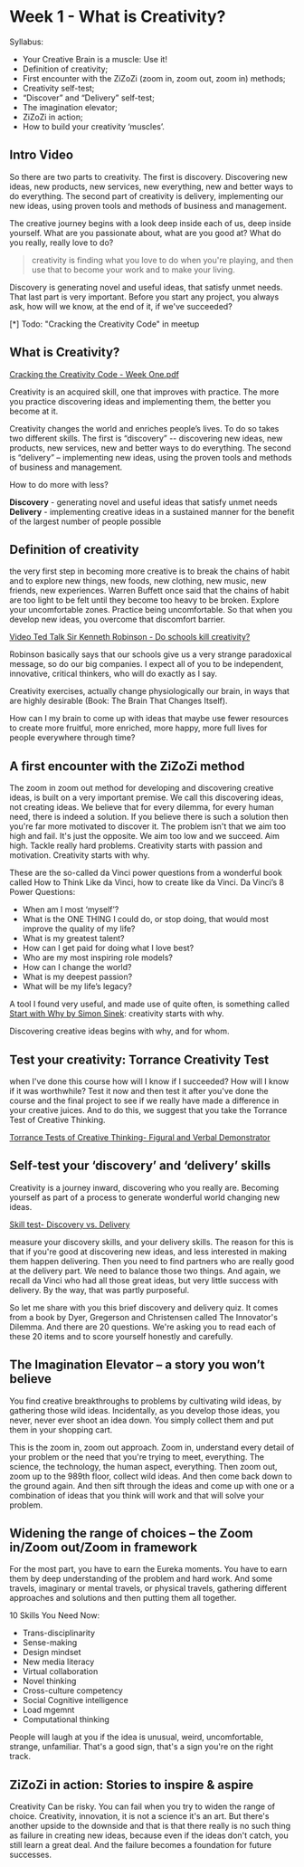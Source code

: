 # Week 1 - What is Creativity?

Syllabus:
- Your Creative Brain is a muscle: Use it!
- Definition of creativity;
- First encounter with the ZiZoZi (zoom in, zoom out, zoom in) methods;
- Creativity self-test;
- “Discover” and “Delivery” self-test;
- The imagination elevator;
- ZiZoZi in action;
- How to build your creativity ‘muscles’.

## Intro Video
So there are two parts to creativity. The first is discovery. Discovering new ideas, new products, new services, new everything, new and better ways to do everything.
The second part of creativity is delivery, implementing our new ideas, using proven tools and methods of business and management.

The creative journey begins with a look deep inside each of us, deep inside yourself. What are you passionate about, what are you good at? What do you really, really love to do? 

> creativity is finding what you love to do when you're playing, and then use that to become your work and to make your living. 

Discovery is generating novel and useful ideas, that satisfy unmet needs. That last part is very important.
Before you start any project, you always ask, how will we know, at the end of it, if we've succeeded?

[*] Todo: "Cracking the Creativity Code" in meetup

## What is Creativity?

[Cracking the Creativity Code - Week One.pdf](./resources/w1_cracking-the-creativity-code.pdf)

Creativity is an acquired skill, one that improves with practice. The more you practice discovering ideas and implementing them, the better you become at it.

Creativity changes the world and enriches people’s lives. To do so takes two different skills.
The first is “discovery” -- discovering new ideas, new products, new services, new and better ways to do everything.
The second is “delivery” – implementing new ideas, using the proven tools and methods of 
business and management.

How to do more with less?

**Discovery** - generating novel and useful ideas that satisfy unmet needs
**Delivery** - implementing creative ideas in a sustained manner for the benefit of the largest number of people possible

## Definition of creativity
the very first step in becoming more creative is to break the chains of habit and to explore new things, new foods, new clothing, new music, new friends, new experiences. Warren Buffett once said that the chains of habit are too light to be felt until they become too heavy to be broken. Explore your uncomfortable zones. 
Practice being uncomfortable. So that when you develop new ideas, you overcome that discomfort barrier. 

[Video Ted Talk Sir Kenneth Robinson - Do schools kill creativity?](http://youtu.be/iG9CE55wbtY)

Robinson basically says that our schools give us a very strange paradoxical message, so do our big companies. I expect all of you to be independent, innovative, critical thinkers, who will do exactly as I say. 

Creativity exercises, actually change physiologically our brain, in ways that are highly desirable (Book: The Brain That Changes Itself). 

How can I my brain to come up with ideas that maybe use fewer resources to create more fruitful, more enriched, more happy, more full lives for people everywhere through time?

## A first encounter with the ZiZoZi method
The zoom in zoom out method for developing and discovering creative ideas, is built on a very important premise. We call this discovering ideas, not creating ideas. We believe that for every dilemma, for every human need, there is indeed a solution. 
If you believe there is such a solution then you're far more motivated to discover it. 
The problem isn't that we aim too high and fail. It's just the opposite. We aim too low and we succeed. Aim high. Tackle really hard problems. 
Creativity starts with passion and motivation. Creativity starts with why. 

These are the so-called da Vinci power questions from a wonderful book called How to Think Like da Vinci, how to create like da Vinci. Da Vinci’s 8 Power Questions:
- When am I most ‘myself’?
- What is the ONE THING I could do, or stop doing, that would most improve the quality of my life?
- What is my greatest talent?
- How can I get paid for doing what I love best?
- Who are my most inspiring role models?
- How can I change the world?
- What is my deepest passion?
- What will be my life’s legacy?

A tool I found very useful, and made use of quite often, is something called [Start with Why by Simon Sinek](https://www.youtube.com/watch?v=u4ZoJKF_VuA): creativity starts with why. 

Discovering creative ideas begins with why, and for whom.

## Test your creativity: Torrance Creativity Test
when I've done this course how will I know if I succeeded?
How will I know if it was worthwhile? 
Test it now and then test it after you've done the course and the final project to see if we really have made a difference in your creative juices. And to do this, we suggest that you take the Torrance Test of Creative Thinking.

[Torrance Tests of Creative Thinking- Figural and Verbal Demonstrator](./resources/w1_torrance-test.pdf)

## Self-test your ‘discovery’ and ‘delivery’ skills
Creativity is a journey inward, discovering who you really are. Becoming yourself as part of a process to generate wonderful world changing new ideas.

[Skill test- Discovery vs. Delivery](./resources/w1_discovery-vs-delivery.pdf)

measure your discovery skills, and your delivery skills. The reason for this is that if you're good at discovering new ideas, and less interested in making them happen delivering. Then you need to find partners who are really good at the delivery part.
We need to balance those two things. And again, we recall da Vinci who had all those great ideas, but very little success with delivery. By the way, that was partly purposeful.

So let me share with you this brief discovery and delivery quiz. It comes from a book by Dyer, Gregerson and Christensen called The Innovator's Dilemma. And there are 20 questions. We're asking you to read each of these 20 items and to score yourself honestly and carefully. 

## The Imagination Elevator – a story you won’t believe
You find creative breakthroughs to problems by cultivating wild ideas, by gathering those wild ideas. Incidentally, as you develop those ideas, you never, never ever shoot an idea down. You simply collect them and put them in your shopping cart.

This is the zoom in, zoom out approach. Zoom in, understand every detail of your problem or the need that you're trying to meet, everything. The science, the technology, the human aspect, everything. Then zoom out, zoom up to the 989th floor, collect wild ideas. And then come back down to the ground again. And then sift through the ideas and come up with one or a combination of ideas that you think will work and that will solve your problem. 

## Widening the range of choices – the Zoom in/Zoom out/Zoom in framework
For the most part, you have to earn the Eureka moments. You have to earn them by deep understanding of the problem and hard work. And some travels, imaginary or mental travels, or physical travels, gathering different approaches and solutions and then putting them all together.

10 Skills You Need Now: 
- Trans-disciplinarity
- Sense-making
- Design mindset
- New media literacy
- Virtual collaboration
- Novel thinking
- Cross-culture competency
- Social Cognitive intelligence
- Load mgemnt
- Computational thinking

People will laugh at you if the idea is unusual, weird, uncomfortable, strange, unfamiliar. That's a good sign, that's a sign you're on the right track.

## ZiZoZi in action: Stories to inspire & aspire
Creativity Can be risky. You can fail when you try to widen the range of choice. Creativity, innovation, it is not a science it's an art. But there's another upside to the downside and that is that there really is no such thing as failure in creating new ideas, because even if the ideas don't catch, you still learn a great deal. And the failure becomes a foundation for future successes.